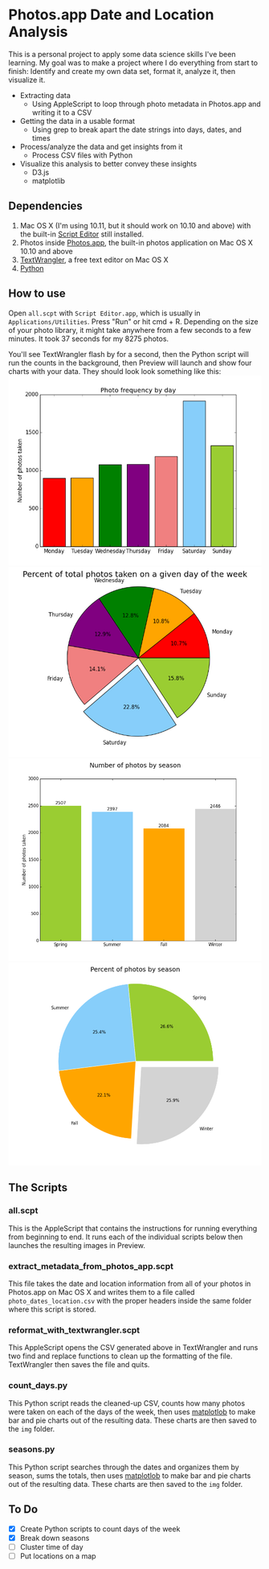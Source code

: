 # Photos.app Date and Location Analysis
This is a personal project to apply some data science skills I've been learning. My goal was to make a project where I do everything from start to finish: Identify and create my own data set, format it, analyze it, then visualize it.

- Extracting data
  - Using AppleScript to loop through photo metadata in Photos.app and writing it to a CSV
- Getting the data in a usable format
  - Using grep to break apart the date strings into days, dates, and times
- Process/analyze the data and get insights from it
  - Process CSV files with Python
- Visualize this analysis to better convey these insights
  - D3.js
  - matplotlib

## Dependencies

1. Mac OS X (I'm using 10.11, but it should work on 10.10 and above) with the built-in [Script Editor](http://guides.macrumors.com/Script_Editor) still installed.
2. Photos inside [Photos.app](https://www.apple.com/osx/photos/), the built-in photos application on Mac OS X 10.10 and above
3. [TextWrangler](https://itunes.apple.com/us/app/textwrangler/id404010395?mt=12), a free text editor on Mac OS X
4. [Python](https://www.python.org/downloads/)

## How to use

Open `all.scpt` with `Script Editor.app`, which is usually in `Applications/Utilities`. Press "Run" or hit cmd + R. Depending on the size of your photo library, it might take anywhere from a few seconds to a few minutes. It took 37 seconds for my 8275 photos.

You'll see TextWrangler flash by for a second, then the Python script will run the counts in the background, then Preview will launch and show four charts with your data. They should look look something like this:
![Number of photos taken on each day of the week](img/weekdays_bar_example.png)
![Percentage of photos by weekday](img/weekdays_pie_example.png)
![Number of photos by season](img/seasons_bar_example.png)
![Percentage of photos by season](img/seasons_pie_example.png)

## The Scripts

### all.scpt

This is the AppleScript that contains the instructions for running everything from beginning to end. It runs each of the individual scripts below then launches the resulting images in Preview.

###  extract_metadata_from_photos_app.scpt
This file takes the date and location information from all of your photos in Photos.app on Mac OS X and writes them to a file called `photo_dates_location.csv` with the proper headers inside the same folder where this script is stored. 

### reformat_with_textwrangler.scpt
This AppleScript opens the CSV generated above in TextWrangler and runs two find and replace functions to clean up the formatting of the file. TextWrangler then saves the file and quits.

### count_days.py
This Python script reads the cleaned-up CSV, counts how many photos were taken on each of the days of the week, then uses [matplotlob](http://matplotlib.org) to make bar and pie charts out of the resulting data. These charts are then saved to the `img` folder.

### seasons.py
This Python script searches through the dates and organizes them by season, sums the totals, then uses [matplotlob](http://matplotlib.org) to make bar and pie charts out of the resulting data. These charts are then saved to the `img` folder.

## To Do
- [x] Create Python scripts to count days of the week
- [x] Break down seasons
- [ ] Cluster time of day
- [ ] Put locations on a map